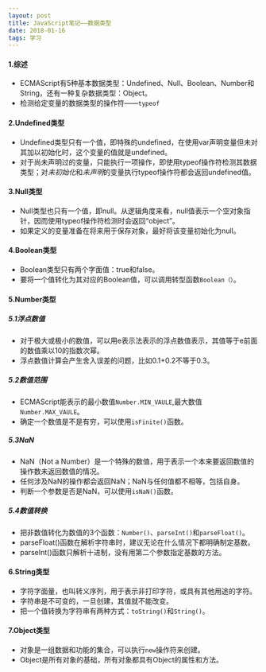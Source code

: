```yaml
---
layout: post
title: JavaScript笔记——数据类型
date: 2018-01-16
tags: 学习
---
```


#### 1.综述
- ECMAScript有5种基本数据类型：Undefined、Null、Boolean、Number和String，还有一种复杂数据类型：Object。
- 检测给定变量的数据类型的操作符——`typeof`
#### 2.Undefined类型
- Undefined类型只有一个值，即特殊的undefined，在使用var声明变量但未对其加以初始化时，这个变量的值就是undefined。
- 对于尚未声明过的变量，只能执行一项操作，即使用typeof操作符检测其数据类型；对*未初始化*和*未声明*的变量执行typeof操作符都会返回undefined值。
#### 3.Null类型
- Null类型也只有一个值，即null。从逻辑角度来看，null值表示一个空对象指针，因而使用typeof操作符检测时会返回“object”。
- 如果定义的变量准备在将来用于保存对象，最好将该变量初始化为null。
#### 4.Boolean类型
- Boolean类型只有两个字面值：true和false。
- 要将一个值转化为其对应的Boolean值，可以调用转型函数`Boolean（）`。
#### 5.Number类型
##### 5.1浮点数值
- 对于极大或极小的数值，可以用e表示法表示的浮点数值表示，其值等于e前面的数值乘以10的指数次幂。
- 浮点数值计算会产生舍入误差的问题，比如0.1+0.2不等于0.3。
##### 5.2数值范围
- ECMAScript能表示的最小数值`Number.MIN_VAULE`,最大数值`Number.MAX_VAULE`。
- 确定一个数值是不是有穷，可以使用`isFinite()`函数。
##### 5.3NaN
- NaN（Not a Number）是一个特殊的数值，用于表示一个本来要返回数值的操作数未返回数值的情况。
- 任何涉及NaN的操作都会返回NaN；NaN与任何值都不相等，包括自身。
- 判断一个参数是否是NaN，可以使用`isNaN()`函数。
##### 5.4数值转换
- 把非数值转化为数值的3个函数：`Number()`、`parseInt()`和`parseFloat()`。
- parseFloat()函数在解析字符串时，建议无论在什么情况下都明确制定基数。
- parseInt()函数只解析十进制，没有用第二个参数指定基数的方法。
#### 6.String类型
- 字符字面量，也叫转义序列，用于表示非打印字符，或具有其他用途的字符。
- 字符串是不可变的，一旦创建，其值就不能改变。
- 把一个值转换为字符串有两种方式：`toString()`和`String()`。
#### 7.Object类型
- 对象是一组数据和功能的集合，可以执行`new`操作符来创建。
- Object是所有对象的基础，所有对象都具有Object的属性和方法。


